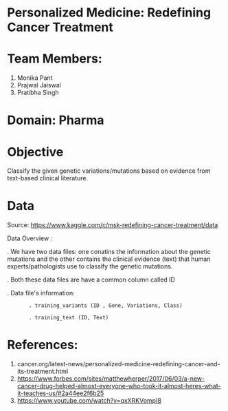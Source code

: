 # Personalized Medicine: Redefining Cancer Treatment

# Team Members:
1. Monika Pant
2. Prajwal Jaiswal
3. Pratibha Singh
  
# Domain: Pharma
  
# Objective
Classify the given genetic variations/mutations based on evidence from text-based clinical literature.

# Data
 Source: https://www.kaggle.com/c/msk-redefining-cancer-treatment/data

   Data Overview :
   
   . We have two data files: one conatins the information about the genetic mutations and the other contains the clinical evidence (text) that human experts/pathologists use to      classify the genetic mutations.
   
   . Both these data files are have a common column called ID
   
   . Data file's information:
   
           . training_variants (ID , Gene, Variations, Class)
           
           . training_text (ID, Text)
# References:
1. cancer.org/latest-news/personalized-medicine-redefining-cancer-and-its-treatment.html
2. https://www.forbes.com/sites/matthewherper/2017/06/03/a-new-cancer-drug-helped-almost-everyone-who-took-it-almost-heres-what-it-teaches-us/#2a44ee2f6b25
3. https://www.youtube.com/watch?v=qxXRKVompI8




